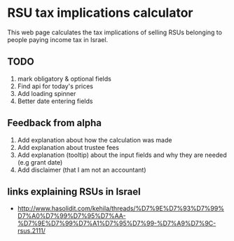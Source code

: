 # RSU tax implications calculator

This web page calculates the tax implications of selling RSUs belonging to people paying income tax in Israel.

## TODO

1. mark obligatory & optional fields
1. Find api for today's prices 
1. Add loading spinner
1. Better date entering fields


## Feedback from alpha

1. Add explanation about how the calculation was made
1. Add explanation about trustee fees
1. Add explanation (tooltip) about the input fields and why they are needed (e.g grant date)
1. Add disclaimer (that I am not an accountant)     

## links explaining RSUs in Israel

- http://www.hasolidit.com/kehila/threads/%D7%9E%D7%93%D7%99%D7%A0%D7%99%D7%95%D7%AA-%D7%9E%D7%99%D7%A1%D7%95%D7%99-%D7%A9%D7%9C-rsus.2111/